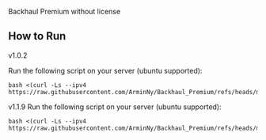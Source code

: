 Backhaul Premium without license

## How to Run

v1.0.2

Run the following script on your server (ubuntu supported):
```
bash <(curl -Ls --ipv4 https://raw.githubusercontent.com/ArminNy/Backhaul_Premium/refs/heads/main/backhaul.sh)
```

v1.1.9
Run the following script on your server (ubuntu supported):
```
bash <(curl -Ls --ipv4 https://raw.githubusercontent.com/ArminNy/Backhaul_Premium/refs/heads/main/backhaul2.sh)
```


